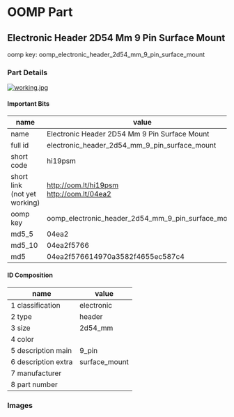 # OOMP Part  
## Electronic Header 2D54 Mm 9 Pin Surface Mount  
  
oomp key: oomp_electronic_header_2d54_mm_9_pin_surface_mount  
  
### Part Details  
  
[![working.jpg](working_600.jpg)](working.jpg)  
  
#### Important Bits  
| name | value | 
| --- | --- | 
| name | Electronic Header 2D54 Mm 9 Pin Surface Mount | 
| full id | electronic_header_2d54_mm_9_pin_surface_mount | 
| short code | hi19psm | 
| short link<br>(not yet working) | http://oom.lt/hi19psm<br>http://oom.lt/04ea2 | 
| oomp key | oomp_electronic_header_2d54_mm_9_pin_surface_mount | 
| md5_5 | 04ea2 | 
| md5_10 | 04ea2f5766 | 
| md5 | 04ea2f576614970a3582f4655ec587c4 | 
#### ID Composition  
| name | value | 
| --- | --- | 
| 1 classification | electronic | 
| 2 type | header | 
| 3 size | 2d54_mm | 
| 4 color |  | 
| 5 description main | 9_pin | 
| 6 description extra | surface_mount | 
| 7 manufacturer |  | 
| 8 part number |  | 
### Images  
